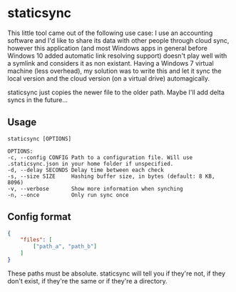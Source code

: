 # staticsync

This little tool came out of the following use case: I use an accounting software and I'd like to share its data with other people through cloud sync, however this application (and most Windows apps in general before Windows 10 added automatic link resolving support) doesn't play well with a symlink and considers it as non existant. Having a Windows 7 virtual machine (less overhead), my solution was to write this and let it sync the local version and the cloud version (on a virtual drive) automagically.

staticsync just copies the newer file to the older path. Maybe I'll add delta syncs in the future...

## Usage

    staticsync [OPTIONS]

    OPTIONS:
    -c, --config CONFIG Path to a configuration file. Will use .staticsync.json in your home folder if unspecified.
    -d, --delay SECONDS Delay time between each check
    -s, --size SIZE     Hashing buffer size, in bytes (default: 8 KB, 8096)
    -v, --verbose       Show more information when synching
    -n, --once          Only run sync once

## Config format

```json
{
    "files": [
        ["path_a", "path_b"]
    ]
}
```

These paths must be absolute. staticsync will tell you if they're not, if they don't exist, if they're the same or if they're a directory.
